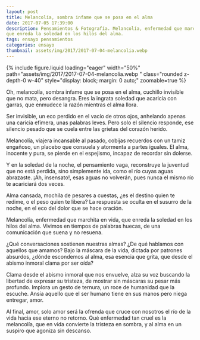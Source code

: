 ```yaml
---
layout: post
title: Melancolía, sombra infame que se posa en el alma
date: 2017-07-05 17:39:00
description: Pensamientos & Fotografía. Melancolía, enfermedad que marchita en vida,
que enreda la soledad en los hilos del alma.
tags: ensayo pensamientos 
categories: ensayo
thumbnail: assets/img/2017/2017-07-04-melancolia.webp
---
```


<div class="text-center">
{% include figure.liquid loading="eager" width="50%" path="assets/img/2017/2017-07-04-melancolia.webp
" class="rounded z-depth-0 w-40" style="display: block; margin: 0 auto;" zoomable=true %}   
</div>

Oh, melancolía, sombra infame que se posa en el alma,
cuchillo invisible que no mata, pero desangra.
Eres la ingrata soledad que acaricia con garras,
que enmudece la razón mientras el alma llora.

Ser invisible, un eco perdido en el vacío de otros ojos,
anhelando apenas una caricia efímera, unas palabras leves.
Pero solo el silencio responde, ese silencio pesado
que se cuela entre las grietas del corazón herido.

Melancolía, viajera incansable al pasado,
cobijas recuerdos con un tamiz engañoso,
un placebo que consuela y atormenta a partes iguales.
El alma, inocente y pura, se pierde en el espejismo,
incapaz de recordar sin dolerse.

Y en la soledad de la noche, el pensamiento vaga,
reconstruye la juventud que no está perdida,
sino simplemente ida, como el río cuyas aguas abrazaste.
¡Ah, insensato!, esas aguas no volverán,
pues nunca el mismo río te acariciará dos veces.

Alma cansada, mochila de pesares a cuestas,
¿es el destino quien te redime, o el peso quien te libera?
La respuesta se oculta en el susurro de la noche,
en el eco del dolor que se hace oración.

Melancolía, enfermedad que marchita en vida,
que enreda la soledad en los hilos del alma.
Vivimos en tiempos de palabras huecas,
de una comunicación que suena y no resuena.

¿Qué conversaciones sostienen nuestras almas?
¿De qué hablamos con aquellos que amamos?
Bajo la máscara de la vida, dictada por patrones absurdos,
¿dónde escondemos al alma, esa esencia que grita,
que desde el abismo inmoral clama por ser oída?

Clama desde el abismo inmoral que nos envuelve,
alza su voz buscando la libertad de expresar su tristeza,
de mostrar sin máscaras su pesar más profundo.
Implora un gesto de ternura, un roce de humanidad que la escuche.
Ansía aquello que el ser humano tiene en sus manos pero niega entregar, amor.

Al final, amor, solo amor será la ofrenda que cruce con nosotros
el río de la vida hacia ese eterno no retorno.
Qué enfermedad tan cruel es la melancolía,
que en vida convierte la tristeza en sombra,
y al alma en un suspiro que agoniza sin descanso.
